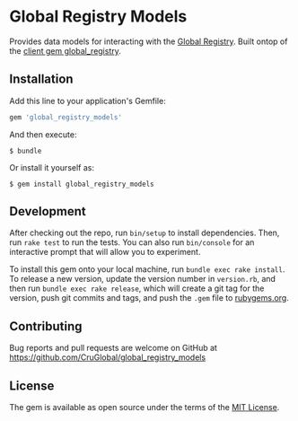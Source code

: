 # Global Registry Models

Provides data models for interacting with the [Global Registry](http://www.global-registry.org/). Built ontop of the [client gem global_registry](https://github.com/CruGlobal/global_registry_client).

## Installation

Add this line to your application's Gemfile:

```ruby
gem 'global_registry_models'
```

And then execute:

    $ bundle

Or install it yourself as:

    $ gem install global_registry_models

## Development

After checking out the repo, run `bin/setup` to install dependencies. Then, run `rake test` to run the tests. You can also run `bin/console` for an interactive prompt that will allow you to experiment.

To install this gem onto your local machine, run `bundle exec rake install`. To release a new version, update the version number in `version.rb`, and then run `bundle exec rake release`, which will create a git tag for the version, push git commits and tags, and push the `.gem` file to [rubygems.org](https://rubygems.org).

## Contributing

Bug reports and pull requests are welcome on GitHub at https://github.com/CruGlobal/global_registry_models

## License

The gem is available as open source under the terms of the [MIT License](http://opensource.org/licenses/MIT).

